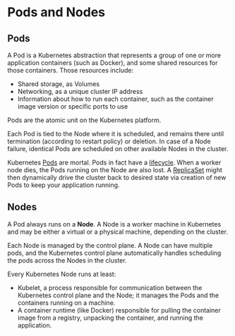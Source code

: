 # Pods and Nodes

## Pods

A Pod is a Kubernetes abstraction that represents a group of one or more application containers (such as Docker), and some shared resources for those containers. Those resources include:

- Shared storage, as Volumes
- Networking, as a unique cluster IP address
- Information about how to run each container, such as the container image version or specific ports to use

Pods are the atomic unit on the Kubernetes platform.

Each Pod is tied to the Node where it is scheduled, and remains there until termination (according to restart policy) or deletion. In case of a Node failure, identical Pods are scheduled on other available Nodes in the cluster.

Kubernetes [Pods](https://kubernetes.io/docs/concepts/workloads/pods/) are mortal. Pods in fact have a [lifecycle](https://kubernetes.io/docs/concepts/workloads/pods/pod-lifecycle/). When a worker node dies, the Pods running on the Node are also lost. A [ReplicaSet](https://kubernetes.io/docs/concepts/workloads/controllers/replicaset/) might then dynamically drive the cluster back to desired state via creation of new Pods to keep your application running.

## **Nodes**

A Pod always runs on a **Node**. A Node is a worker machine in Kubernetes and may be either a virtual or a physical machine, depending on the cluster.

Each Node is managed by the control plane. A Node can have multiple pods, and the Kubernetes control plane automatically handles scheduling the pods across the Nodes in the cluster.

Every Kubernetes Node runs at least:

- Kubelet, a process responsible for communication between the Kubernetes control plane and the Node; it manages the Pods and the containers running on a machine.
- A container runtime (like Docker) responsible for pulling the container image from a registry, unpacking the container, and running the application.